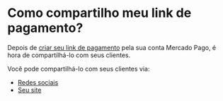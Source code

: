 # Como compartilho meu link de pagamento?

Depois de [criar seu link de pagamento](/developers/pt/docs/payment-link/create-payment-link/basic-settings) pela sua conta Mercado Pago, é hora de compartilhá-lo com seus clientes.

Você pode compartilhá-lo com seus clientes via:

* [Redes sociais](/developers/pt/docs/payment-link/share-button/share-social-networks)
* [Seu site](/developers/pt/docs/payment-link/share-button/share-website)